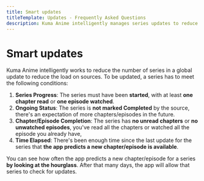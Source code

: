 ```yaml
---
title: Smart updates
titleTemplate: Updates - Frequently Asked Questions
description: Kuma Anime intelligently manages series updates to reduce the load on sources.
---
```


# Smart updates

Kuma Anime intelligently works to reduce the number of series in a global update to reduce the load on sources. To be updated, a series has to meet the following conditions:

1. **Series Progress**: The series must have been **started**, with at least **one chapter read** or **one episode watched**.
2. **Ongoing Status**: The series is **not marked Completed** by the source, there's an expectation of more chapters/episodes in the future.
3. **Chapter/Episode Completion**: The series has **no unread chapters** or **no unwatched episodes**, you've read all the chapters or watched all the episode you already have,
4. **Time Elapsed**: There's been enough time since the last update for the series that **the app predicts a new chapter/episode is available**.

You can see how often the app predicts a new chapter/episode for a series **by looking at the hourglass**.
After that many days, the app will allow that series to check for updates.
